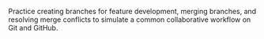 Practice creating branches for feature development, merging branches, and resolving merge conflicts to simulate a common collaborative workflow on Git and GitHub.
 
 

